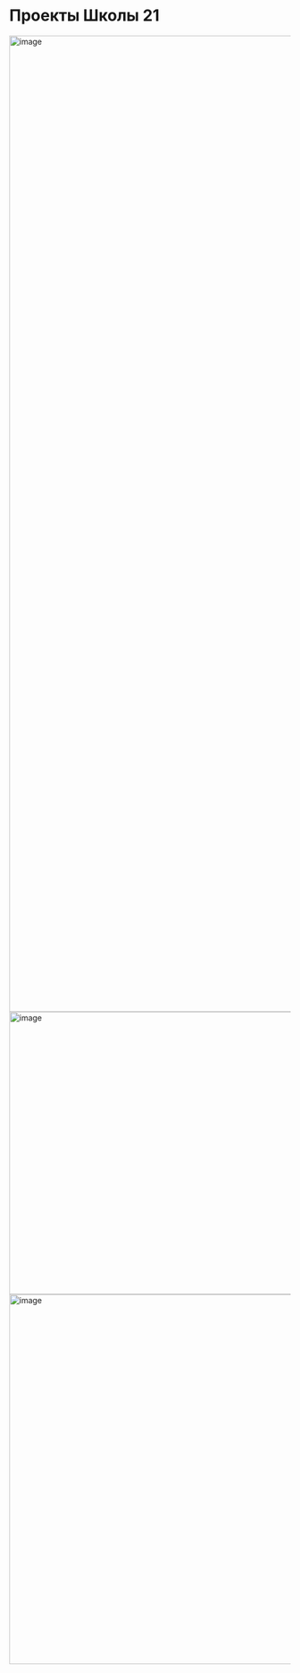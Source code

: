 # Проекты Школы 21
<img width="1745" alt="image" src="https://user-images.githubusercontent.com/58044383/228354195-eaad3527-5c1c-4c02-a562-ef4a90a022ac.png">
<img width="505" alt="image" src="https://user-images.githubusercontent.com/58044383/228354345-96f1ee4c-3c2b-439e-91c6-dbe3a5fcee46.png">
<img width="661" alt="image" src="https://user-images.githubusercontent.com/58044383/228355212-2feeba60-46f3-4816-9bf4-9666b173f71a.png">
